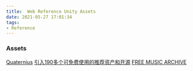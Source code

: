 ```yaml
---
title:  Web Reference Unity Assets
date: 2021-05-27 17:01:34
tags:
- Reference
---
```


### Assets
[Quaternius](https://quaternius.com/index.html)
[引入190多个可免费使用的推荐资产和开源](https://baba-s.hatenablog.com/entry/2017/11/22/090000)
[FREE MUSIC ARCHIVE](https://freemusicarchive.org/)






